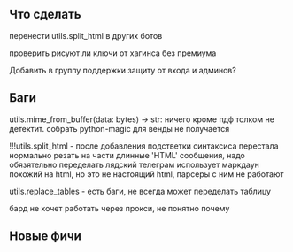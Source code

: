 ## Что сделать

перенести utils.split_html в других ботов

проверить рисуют ли ключи от хагинса без премиума

Добавить в группу поддержки защиту от входа и админов?



## Баги

   utils.mime_from_buffer(data: bytes) -> str:
      ничего кроме пдф толком не детектит. собрать python-magic для венды не получается

!!!utils.split_html - после добавления подстветки синтаксиса перестала нормально резать на части длинные 'HTML' сообщения, надо обязятельно переделать
   лядский телеграм использует маркдаун похожий на html, но это не настоящий html, парсеры с ним не работают

utils.replace_tables - есть баги, не всегда может переделать таблицу

бард не хочет работать через прокси, не понятно почему

## Новые фичи


